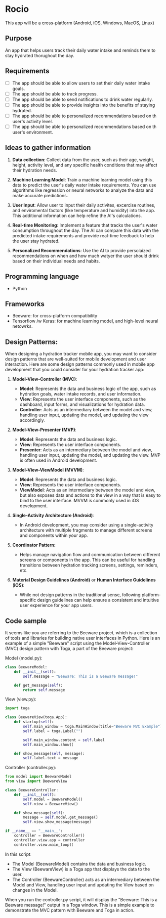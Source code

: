 # Rocio
This app will be a cross-platform (Android, iOS, Windows, MacOS, Linux)

## Purpose
An app that helps users track their daily water intake and reminds them to stay hydrated thorughout
the day.

## Requirements
- [ ] The app should be able to allow users to set their daily water intake goals.
- [ ] The app should be able to track progress.
- [ ] The app should be able to send notifications to drink water regularly.
- [ ] The app should be able to provide insights into the benefits of staying hydrated.
- [ ] The app should be able to personalized recommendations based on th user's activity level.
- [ ] The app should be able to personalized recommendations based on th user's environment.

## Ideas to gather information
1. **Data collection**: Collect data from the user, such as their age, weight, height, activity level,
and any specific health conditions that may affect their hydration needs.

2. **Machine Learning Model**: Train a machine learning model using this data to predict the user's daily
water intake requirements. You can use algorithms like regression or neural networks to analyze the data
and make accurate predictions.

3. **User Input**: Allow user to input their daily activites, excercise routines, and enviromental factors
(like temperature and humidity) into the app. This additional information can help refine the AI's calculations.

4. **Real-time Monitoring**: Implement a feature that tracks the user's water consumption throughout the day. The AI
 can compare this data with the predicted intake requirements and provide real-time feedback to help the user stay
 hydrated.

5. **Personalized Recommendations**: Use the AI to provide persolaized recommendations on when and how much watyer the
user should drink based on their individual needs and habits.

## Programming language
- Python

## Frameworks
- Beeware: for cross-platform compatibility
- Tensorflow /w Keras: for machine learning model, and high-level neural netowrks.

## Design Patterns:
When designing a hydration tracker mobile app, you may want to consider design patterns that are well-suited for mobile development and user interaction. Here are some design patterns commonly used in mobile app development that you could consider for your hydration tracker app:

1. **Model-View-Controller (MVC)**:
   - **Model**: Represents the data and business logic of the app, such as hydration goals, water intake records, and user information.
   - **View**: Represents the user interface components, such as the dashboard, input forms, and visualizations for hydration data.
   - **Controller**: Acts as an intermediary between the model and view, handling user input, updating the model, and updating the view accordingly.

2. **Model-View-Presenter (MVP)**:
   - **Model**: Represents the data and business logic.
   - **View**: Represents the user interface components.
   - **Presenter**: Acts as an intermediary between the model and view, handling user input, updating the model, and updating the view. MVP is often used in Android development.

3. **Model-View-ViewModel (MVVM)**:
   - **Model**: Represents the data and business logic.
   - **View**: Represents the user interface components.
   - **ViewModel**: Acts as an intermediary between the model and view, but also exposes data and actions to the view in a way that is easy to bind to the user interface. MVVM is commonly used in iOS development.

4. **Single-Activity Architecture (Android)**:
   - In Android development, you may consider using a single-activity architecture with multiple fragments to manage different screens and components within your app.

5. **Coordinator Pattern**:
   - Helps manage navigation flow and communication between different screens or components in the app. This can be useful for handling transitions between hydration tracking screens, settings, reminders, etc.

6. **Material Design Guidelines (Android)** or **Human Interface Guidelines (iOS)**:
   - While not design patterns in the traditional sense, following platform-specific design guidelines can help ensure a consistent and intuitive user experience for your app users.

## Code sample
It seems like you are referring to the Beeware project, which is a collection of tools and libraries for building native user interfaces in Python. Here is an example of a simple "Beeware" script using the Model-View-Controller (MVC) design pattern with Toga, a part of the Beeware project:

Model (model.py):
```python
class BeewareModel:
    def __init__(self):
        self.message = "Beeware: This is a Beeware message!"

    def get_message(self):
        return self.message
```

View (view.py):
```python
import toga

class BeewareView(toga.App):
    def startup(self):
        self.main_window = toga.MainWindow(title="Beeware MVC Example")
        self.label = toga.Label("")

        self.main_window.content = self.label
        self.main_window.show()

    def show_message(self, message):
        self.label.text = message
```

Controller (controller.py):
```python
from model import BeewareModel
from view import BeewareView

class BeewareController:
    def __init__(self):
        self.model = BeewareModel()
        self.view = BeewareView()

    def show_message(self):
        message = self.model.get_message()
        self.view.show_message(message)

if __name__ == "__main__":
    controller = BeewareController()
    controller.view.app = controller
    controller.view.main_loop()
```

In this script:
- The Model (BeewareModel) contains the data and business logic.
- The View (BeewareView) is a Toga app that displays the data to the user.
- The Controller (BeewareController) acts as an intermediary between the Model and View, handling user input and updating the View based on changes in the Model.

When you run the controller.py script, it will display the "Beeware: This is a Beeware message!" output in a Toga window. This is a simple example to demonstrate the MVC pattern with Beeware and Toga in action.
